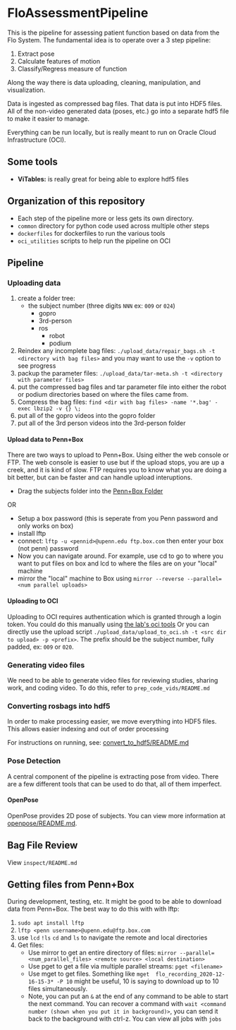 # FloAssessmentPipeline

This is the pipeline for assessing patient function based on data from the Flo System.
The fundamental idea is to operate over a 3 step pipeline:

1.  Extract pose
2.  Calculate features of motion
3.  Classify/Regress measure of function

Along the way there is data uploading, cleaning, manipulation, and visualization.

Data is ingested as compressed bag files. That data is put into HDF5 files.
All of the non-video generated data (poses, etc.) go into a separate hdf5 file
to make it easier to manage.

Everything can be run locally, but is really meant to run on Oracle Cloud Infrastructure (OCI).

## Some tools

*   **ViTables:** is really great for being able to explore hdf5 files

## Organization of this repository

*   Each step of the pipeline more or less gets its own directory.
*   `common` directory for python code used across multiple other steps
*   `dockerfiles` for dockerfiles to run the various tools
*   `oci_utilities` scripts to help run the pipeline on OCI

## Pipeline

### Uploading data

1.  create a folder tree:
    *   the subject number (three digits `NNN` ex: `009` or `024`)
        *   gopro
        *   3rd-person
        *   ros
            *   robot
            *   podium
2.  Reindex any incomplete bag files: `./upload_data/repair_bags.sh -t <directory with bag files>`
    and you may want to use the `-v` option to see progress
3.  packup the parameter files: `./upload_data/tar-meta.sh -t <directory with parameter files>`
4.  put the compressed bag files and tar parameter file into either the robot or podium directories
    based on where the files came from.
5.  Compress the bag files: `find <dir with bag files> -name '*.bag' -exec lbzip2 -v {} \;`
6.  put all of the gopro videos into the gopro folder
7.  put all of the 3rd person videos into the 3rd-person folder

#### Upload data to Penn+Box

There are two ways to upload to Penn+Box. Using either the web console or FTP.
The web console is easier to use but if the upload stops, you are up a creek, and it is kind of slow.
FTP requires you to know what you are doing a bit better, but can be faster and can handle upload
interuptions.

*   Drag the subjects folder into the [Penn+Box Folder](https://upenn.app.box.com/folder/126576235920)

OR

*   Setup a box password (this is seperate from you Penn password and only works on box)
*   install lftp
*   connect: `lftp -u <pennid>@upenn.edu ftp.box.com` then enter your box (not penn) password
*   Now you can navigate around. For example, use cd to go to where you want to put files
    on box and lcd to where the files are on your "local" machine
*   mirror the "local" machine to Box using `mirror --reverse --parallel=<num parallel uploads>`

#### Uploading to OCI

Uploading to OCI requires authentication which is granted through a login token.
You could do this manually using [the lab's oci tools](https://github.com/Rehab-Robotics-Lab/oci-cli-helpers/tree/main/auth)
Or you can directly use the upload script `./upload_data/upload_to_oci.sh -t <src dir to upload> -p <prefix>`.
The prefix should be the subject number, fully padded, ex: `009` or `020`.

### Generating video files

We need to be able to generate video files for reviewing studies, sharing work, and coding video.
To do this, refer to `prep_code_vids/README.md`

### Converting rosbags into hdf5

In order to make processing easier, we move everything into HDF5 files.
This allows easier indexing and out of order processing

For instructions on running, see: [convert_to_hdf5/README.md](convert_to_hdf5/README.md)

### Pose Detection

A central component of the pipeline is extracting pose from video.
There are a few different tools that can be used to do that, all of them
imperfect.

#### OpenPose

OpenPose provides 2D pose of subjects. You can view more information at [openpose/README.md](openpose/README.md).

## Bag File Review

View `inspect/README.md`

## Getting files from Penn+Box

During development, testing, etc. It might be good to be able to download data from Penn+Box. The best way to do this with with lftp:

1.  `sudo apt install lftp`
2.  `lftp <penn username>@upenn.edu@ftp.box.com`
3.  use `lcd` `!ls` `cd` and `ls` to navigate the remote and local directories
4.  Get files:
    *   Use mirror to get an entire directory of files: `mirror --parallel=<num_parallel_files> <remote source> <local destination>`
    *   Use pget to get a file via multiple parallel streams: `pget <filename>`
    *   Use mget to get files. Something like `mget  flo_recording_2020-12-16-15-3* -P 10` might be useful, 10 is saying to download up to 10 files simultaneously.
    *   Note, you can put an `&` at the end of any command to be able to start the next command. You can recover a command with `wait <command number (shown when you put it in background)>`, you can send it back to the background with ctrl-z. You can view all jobs with `jobs`
